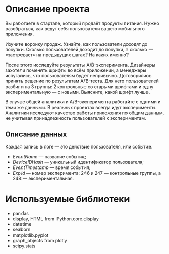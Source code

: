 # **Описание проекта**

Вы работаете в стартапе, который продаёт продукты питания. Нужно разобраться, как ведут себя пользователи вашего мобильного приложения.

Изучите воронку продаж. Узнайте, как пользователи доходят до покупки. Сколько пользователей доходит до покупки, а сколько — «застревает» на предыдущих шагах? На каких именно?

После этого исследуйте результаты A/B-эксперимента. Дизайнеры захотели поменять шрифты во всём приложении, а менеджеры испугались, что пользователям будет непривычно. Договорились принять решение по результатам A/B-теста. Для него пользователей разбили на 3 группы: 2 контрольные со старыми шрифтами и одну экспериментальную — с новыми. Выясните, какой шрифт лучше.

В случае общей аналитики и A/B-эксперимента работайте с одними и теми же данными. В реальных проектах всегда идут эксперименты. Аналитики исследуют качество работы приложения по общим данным, не учитывая принадлежность пользователей к экспериментам.


## Описание данных
Каждая запись в логе — это действие пользователя, или событие.
- *EventName* — название события;
- *DeviceIDHash* — уникальный идентификатор пользователя;
- *EventTimestamp* — время события;
- *ExpId* — номер эксперимента: 246 и 247 — контрольные группы, а 248 — экспериментальная.

# Используемые библиотеки
- pandas
- display, HTML from IPython.core.display
- datetime
- seaborn
- matplotlib.pyplot
- graph_objects from plotly
- scipy.stats